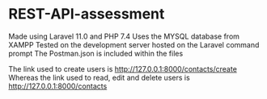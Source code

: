 # REST-API-assessment
Made using Laravel 11.0 and PHP 7.4
Uses the MYSQL database from XAMPP
Tested on the development server hosted on the Laravel command prompt
The Postman.json is included within the files

The link used to create users is  http://127.0.0.1:8000/contacts/create
Whereas the link used to read, edit and delete users is  http://127.0.0.1:8000/contacts
